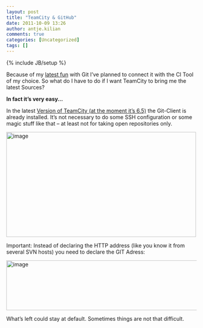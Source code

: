 ```yaml
---
layout: post
title: "TeamCity & GitHub"
date: 2011-10-09 13:26
author: antje.kilian
comments: true
categories: [Uncategorized]
tags: []
---
```

{% include JB/setup %}
&nbsp;

Because of my <a href="http://code-inside.de/blog-in/2011/08/23/entrance-into-git-for-net-developer/">latest fun</a> with Git I’ve planned to connect it with the CI Tool of my choice. So what do I have to do if I want TeamCity to bring me the latest Sources?

<strong> </strong>

<strong>In fact it’s very easy…</strong>

<strong> </strong>

In the latest <a href="http://www.jetbrains.com/teamcity/">Version of TeamCity (at the moment it’s 6.5)</a> the Git-Client is already installed. It’s not necessary to do some SSH configuration or some magic stuff like that – at least not for taking open repositories only.

<img style="background-image: none; padding-left: 0px; padding-right: 0px; padding-top: 0px; border: 0px;" title="image" src="http://code-inside.de/blog/wp-content/uploads/image_thumb552.png" border="0" alt="image" width="502" height="278" />

Important: Instead of declaring the HTTP address (like you know it from several SVN hosts) you need to declare the GIT Adress:

<img style="background-image: none; padding-left: 0px; padding-right: 0px; padding-top: 0px; border: 0px;" title="image" src="http://code-inside.de/blog/wp-content/uploads/image_thumb553.png" border="0" alt="image" width="551" height="132" />

What’s left could stay at default. Sometimes things are not that difficult.
